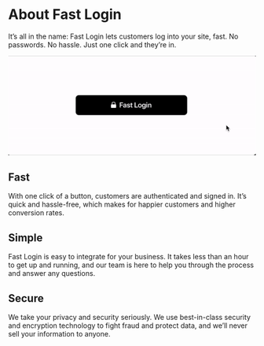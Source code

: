 # About Fast Login

It’s all in the name: Fast Login lets customers log into your site, fast. No passwords. No hassle. Just one click and they’re in.

[![About Fast login](images/fast-login/about-login.gif)](images/fast-login/about-login.gif)

## Fast

With one click of a button, customers are authenticated and signed in. It’s quick and hassle-free, which makes for happier customers and higher conversion rates.

## Simple

Fast Login is easy to integrate for your business. It takes less than an hour to get up and running, and our team is here to help you through the process and answer any questions.

## Secure

We take your privacy and security seriously. We use best-in-class security and encryption technology to fight fraud and protect data, and we’ll never sell your information to anyone.